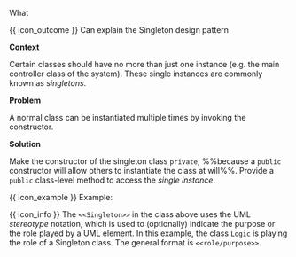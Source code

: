 <span id="title">What</span>

<span id="prereqs"></span>

<span id="outcomes">{{ icon_outcome }} Can explain the Singleton design pattern</span>

<div id="body">

**Context**

Certain classes should have no more than just one instance (e.g. the main controller class of the system). These single instances are commonly known as _singletons_.

**Problem**

A normal class can be instantiated multiple times by invoking the constructor.

**Solution**

Make the constructor of the singleton class `private`, %%because a `public` constructor will allow others to instantiate the class at will%%. Provide a `public` class-level method to access the _single instance_.

<box>

{{ icon_example }} Example:

<puml src="images/singleton.puml" />
<p/>

{{ icon_info }} The `<<Singleton>>` in the class above uses the UML _stereotype_ notation, which is used to (optionally) indicate the purpose or the role played by a UML element. In this example, the class `Logic` is playing the role of a Singleton class. The general format is `<<role/purpose>>`.

</box>

</div>

<div id="extras">

<include src="exercises.md" />

</div>
